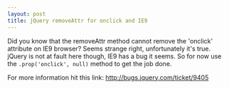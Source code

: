 ```yaml
---
layout: post
title: jQuery removeAttr for onclick and IE9
---
```

<p>Did you know that the removeAttr method cannot remove the 'onclick' attribute on IE9 browser? Seems strange right, unfortunately it's true. jQuery is not at fault here though, IE9 has a bug it seems. So for now use the <code>.prop('onclick', null)</code> method to get the job done.</p>
<p>For more information hit this link: <a href="http://bugs.jquery.com/ticket/9405">http://bugs.jquery.com/ticket/9405</a></p>